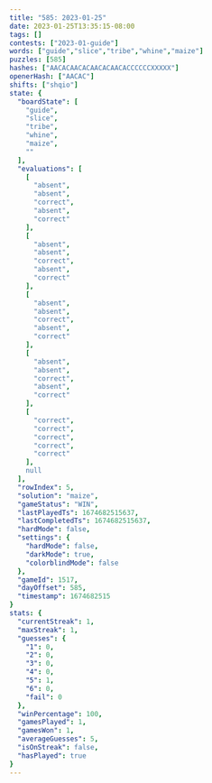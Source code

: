 ```yaml
---
title: "585: 2023-01-25"
date: 2023-01-25T13:35:15-08:00
tags: []
contests: ["2023-01-guide"]
words: ["guide","slice","tribe","whine","maize"]
puzzles: [585]
hashes: ["AACACAACACAACACAACACCCCCCXXXXX"]
openerHash: ["AACAC"]
shifts: ["shqio"]
state: {
  "boardState": [
    "guide",
    "slice",
    "tribe",
    "whine",
    "maize",
    ""
  ],
  "evaluations": [
    [
      "absent",
      "absent",
      "correct",
      "absent",
      "correct"
    ],
    [
      "absent",
      "absent",
      "correct",
      "absent",
      "correct"
    ],
    [
      "absent",
      "absent",
      "correct",
      "absent",
      "correct"
    ],
    [
      "absent",
      "absent",
      "correct",
      "absent",
      "correct"
    ],
    [
      "correct",
      "correct",
      "correct",
      "correct",
      "correct"
    ],
    null
  ],
  "rowIndex": 5,
  "solution": "maize",
  "gameStatus": "WIN",
  "lastPlayedTs": 1674682515637,
  "lastCompletedTs": 1674682515637,
  "hardMode": false,
  "settings": {
    "hardMode": false,
    "darkMode": true,
    "colorblindMode": false
  },
  "gameId": 1517,
  "dayOffset": 585,
  "timestamp": 1674682515
}
stats: {
  "currentStreak": 1,
  "maxStreak": 1,
  "guesses": {
    "1": 0,
    "2": 0,
    "3": 0,
    "4": 0,
    "5": 1,
    "6": 0,
    "fail": 0
  },
  "winPercentage": 100,
  "gamesPlayed": 1,
  "gamesWon": 1,
  "averageGuesses": 5,
  "isOnStreak": false,
  "hasPlayed": true
}
---
```

<!-- more -->
